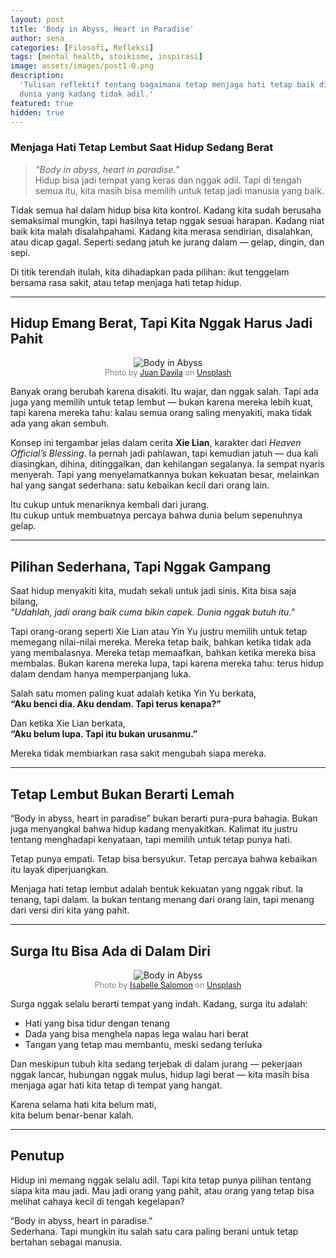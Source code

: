 ```yaml
---
layout: post
title: 'Body in Abyss, Heart in Paradise'
author: sena
categories: [Filosofi, Refleksi]
tags: [mental health, stoikisme, inspirasi]
image: assets/images/post1-0.png
description:
  'Tulisan reflektif tentang bagaimana tetap menjaga hati tetap baik di tengah
  dunia yang kadang tidak adil.'
featured: true
hidden: true
---
```


### Menjaga Hati Tetap Lembut Saat Hidup Sedang Berat

> _“Body in abyss, heart in paradise.”_  
> Hidup bisa jadi tempat yang keras dan nggak adil. Tapi di tengah semua itu,
> kita masih bisa memilih untuk tetap jadi manusia yang baik.

Tidak semua hal dalam hidup bisa kita kontrol. Kadang kita sudah berusaha
semaksimal mungkin, tapi hasilnya tetap nggak sesuai harapan. Kadang niat baik
kita malah disalahpahami. Kadang kita merasa sendirian, disalahkan, atau dicap
gagal. Seperti sedang jatuh ke jurang dalam — gelap, dingin, dan sepi.

Di titik terendah itulah, kita dihadapkan pada pilihan: ikut tenggelam bersama
rasa sakit, atau tetap menjaga hati tetap hidup.

---

## Hidup Emang Berat, Tapi Kita Nggak Harus Jadi Pahit

<div style="text-align: center;">
  <img src="{{ site.baseurl }}/assets/images/post1-1.jpg" alt="Body in Abyss">
  <div style="font-size: 0.9em; color: gray;">
    Photo by <a href="https://unsplash.com/@juanster?utm_content=creditCopyText&utm_medium=referral&utm_source=unsplash">Juan Davila</a> on <a href="https://unsplash.com/photos/person-standing-rock-cliff-covered-with-fog-WBMEwUsMWMQ?utm_content=creditCopyText&utm_medium=referral&utm_source=unsplash">Unsplash</a>
  </div>
</div>

Banyak orang berubah karena disakiti. Itu wajar, dan nggak salah. Tapi ada juga
yang memilih untuk tetap lembut — bukan karena mereka lebih kuat, tapi karena
mereka tahu: kalau semua orang saling menyakiti, maka tidak ada yang akan
sembuh.

Konsep ini tergambar jelas dalam cerita **Xie Lian**, karakter dari _Heaven
Official’s Blessing_. Ia pernah jadi pahlawan, tapi kemudian jatuh — dua kali
diasingkan, dihina, ditinggalkan, dan kehilangan segalanya. Ia sempat nyaris
menyerah. Tapi yang menyelamatkannya bukan kekuatan besar, melainkan hal yang
sangat sederhana: satu kebaikan kecil dari orang lain.

Itu cukup untuk menariknya kembali dari jurang.  
Itu cukup untuk membuatnya percaya bahwa dunia belum sepenuhnya gelap.

---

## Pilihan Sederhana, Tapi Nggak Gampang

Saat hidup menyakiti kita, mudah sekali untuk jadi sinis. Kita bisa saja
bilang,  
_"Udahlah, jadi orang baik cuma bikin capek. Dunia nggak butuh itu."_

Tapi orang-orang seperti Xie Lian atau Yin Yu justru memilih untuk tetap
memegang nilai-nilai mereka. Mereka tetap baik, bahkan ketika tidak ada yang
membalasnya. Mereka tetap memaafkan, bahkan ketika mereka bisa membalas. Bukan
karena mereka lupa, tapi karena mereka tahu: terus hidup dalam dendam hanya
memperpanjang luka.

Salah satu momen paling kuat adalah ketika Yin Yu berkata,  
**“Aku benci dia. Aku dendam. Tapi terus kenapa?”**

Dan ketika Xie Lian berkata,  
**“Aku belum lupa. Tapi itu bukan urusanmu.”**

Mereka tidak membiarkan rasa sakit mengubah siapa mereka.

---

## Tetap Lembut Bukan Berarti Lemah

“Body in abyss, heart in paradise” bukan berarti pura-pura bahagia. Bukan juga
menyangkal bahwa hidup kadang menyakitkan. Kalimat itu justru tentang menghadapi
kenyataan, tapi memilih untuk tetap punya hati.

Tetap punya empati. Tetap bisa bersyukur. Tetap percaya bahwa kebaikan itu layak
diperjuangkan.

Menjaga hati tetap lembut adalah bentuk kekuatan yang nggak ribut. Ia tenang,
tapi dalam. Ia bukan tentang menang dari orang lain, tapi menang dari versi diri
kita yang pahit.

---

## Surga Itu Bisa Ada di Dalam Diri

<div style="text-align: center;">
  <img src="{{ site.baseurl }}/assets/images/post1-2.jpg" alt="Body in Abyss">
  <div style="font-size: 0.9em; color: gray;">
    Photo by <a href="https://unsplash.com/@isabellesalomon?utm_content=creditCopyText&utm_medium=referral&utm_source=unsplash">Isabelle Salomon</a> on <a href="https://unsplash.com/photos/an-orange-and-white-cat-laying-on-top-of-a-bed-Q17qRHEylBQ?utm_content=creditCopyText&utm_medium=referral&utm_source=unsplash">Unsplash</a>
  </div>
</div>

Surga nggak selalu berarti tempat yang indah. Kadang, surga itu adalah:

- Hati yang bisa tidur dengan tenang
- Dada yang bisa menghela napas lega walau hari berat
- Tangan yang tetap mau membantu, meski sedang terluka

Dan meskipun tubuh kita sedang terjebak di dalam jurang — pekerjaan nggak
lancar, hubungan nggak mulus, hidup lagi berat — kita masih bisa menjaga agar
hati kita tetap di tempat yang hangat.

Karena selama hati kita belum mati,  
kita belum benar-benar kalah.

---

## Penutup

Hidup ini memang nggak selalu adil. Tapi kita tetap punya pilihan tentang siapa
kita mau jadi. Mau jadi orang yang pahit, atau orang yang tetap bisa melihat
cahaya kecil di tengah kegelapan?

“Body in abyss, heart in paradise.”  
Sederhana. Tapi mungkin itu salah satu cara paling berani untuk tetap bertahan
sebagai manusia.
